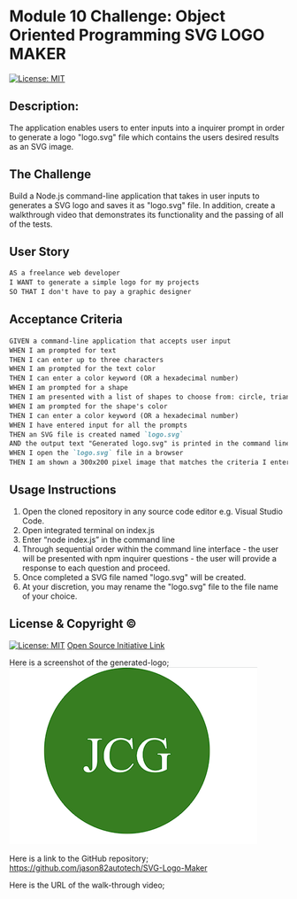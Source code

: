 # Module 10 Challenge: Object Oriented Programming SVG LOGO MAKER

[![License: MIT](https://img.shields.io/badge/License-MIT-yellow.svg)](https://opensource.org/licenses/MIT)
  
## Description:
The application enables users to enter inputs into a inquirer prompt in order to generate a logo "logo.svg" file which contains the users desired results as an SVG image.


## The Challenge
Build a Node.js command-line application that takes in user inputs to generates a SVG logo and saves it as "logo.svg" file. In addition, create a walkthrough video that demonstrates its functionality and the passing of all of the tests.


## User Story
```md
AS a freelance web developer
I WANT to generate a simple logo for my projects
SO THAT I don't have to pay a graphic designer
```

## Acceptance Criteria
```md
GIVEN a command-line application that accepts user input
WHEN I am prompted for text
THEN I can enter up to three characters
WHEN I am prompted for the text color
THEN I can enter a color keyword (OR a hexadecimal number)
WHEN I am prompted for a shape
THEN I am presented with a list of shapes to choose from: circle, triangle, and square
WHEN I am prompted for the shape's color
THEN I can enter a color keyword (OR a hexadecimal number)
WHEN I have entered input for all the prompts
THEN an SVG file is created named `logo.svg`
AND the output text "Generated logo.svg" is printed in the command line
WHEN I open the `logo.svg` file in a browser
THEN I am shown a 300x200 pixel image that matches the criteria I entered
```

## Usage Instructions
1. Open the cloned repository in any source code editor e.g. Visual Studio Code.
2. Open integrated terminal on index.js
3. Enter “node index.js” in the command line
4. Through sequential order within the command line interface - the user will be presented with npm inquirer questions - the user will provide a response to each question and proceed.
5. Once completed a SVG file named "logo.svg" will be created.
6. At your discretion, you may rename the "logo.svg" file to the file name of your choice.

## License & Copyright ©
  [![License: MIT](https://img.shields.io/badge/License-MIT-yellow.svg)](https://opensource.org/licenses/MIT) [Open Source Initiative Link](https://opensource.org/licenses/MIT)


Here is a screenshot of the generated-logo; 
![generated-logo](./images/generated-logo.png)

Here is a link to the GitHub repository;
https://github.com/jason82autotech/SVG-Logo-Maker

Here is the URL of the walk-through video;
